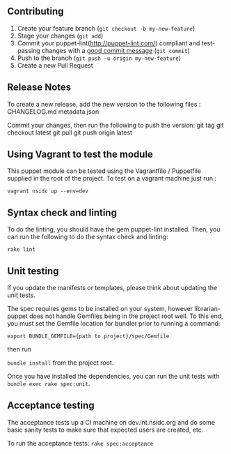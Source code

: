 ## Contributing

1. Create your feature branch (`git checkout -b my-new-feature`)
2. Stage your changes (`git add`)
3. Commit your puppet-lint(http://puppet-lint.com/) compliant and test-passing changes with a
   [good commit message](http://tbaggery.com/2008/04/19/a-note-about-git-commit-messages.html)
   (`git commit`)
4. Push to the branch (`git push -u origin my-new-feature`)
5. Create a new Pull Request

## Release Notes

To create a new release, add the new version to the following files :
CHANGELOG.md
metadata.json

Commit your changes, then run the following to push the version:
git tag <new-version>
git checkout latest
git pull <new-version>
git push origin <new-version> latest

## Using Vagrant to test the module

This puppet module can be tested using the Vagrantfile / Puppetfile supplied in the root of the project. To test on a vagrant machine just run :
```shell
vagrant nsidc up --env=dev
```

## Syntax check and linting

To do the linting, you should have the gem puppet-lint installed.  Then, you can run the following
to do the syntax check and linting:

```shell
rake lint
```

## Unit testing

If you update the manifests or templates, please think about updating the unit tests.

The spec requires gems to be installed on your system, however librarian-puppet does not handle
Gemfiles being in the project root well.   To this end, you must set the Gemfile location for bundler
prior to running a command:

```export BUNDLE_GEMFILE={path to project}/spec/Gemfile```

then run

```bundle install``` from the project root.

Once you have installed the dependencies, you can run the unit tests with `bundle exec rake spec:unit`.

## Acceptance testing

The acceptance tests up a CI machine on dev.int.nsidc.org and do some basic sanity tests to make sure
that expected users are created, etc.

To run the acceptance tests: `rake spec:acceptance`
